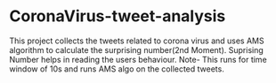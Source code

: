 # CoronaVirus-tweet-analysis
This project collects the tweets related to corona virus and uses AMS algorithm to calculate the surprising number(2nd Moment). Suprising Number helps in reading the users behaviour.
Note- This runs for time window of 10s and runs AMS algo on the collected tweets.
